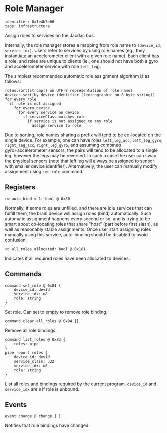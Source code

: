 # Role Manager

    identifier: 0x1e4b7e66
    tags: infrastructure

Assign roles to services on the Jacdac bus.

Internally, the role manager stores a mapping from role name to `(device_id, service_idx)`.
Users refer to services by using role names (eg., they instantiate an accelerometer client with a given role name).
Each client has a role, and roles are unique to clients
(ie., one should not have both a gyro and accelerometer service with role `left_leg`).

The simplest recommended automatic role assignment algorithm is as follows:

```text
roles.sort(strcmp() on UTF-8 representation of role name)
devices.sort(by device identifier (lexicographic on 8 byte string))
for every role
  if role is not assigned
    for every device
      for every service on device
        if serviceClass matches role
          if service is not assigned to any role
            assign service to role
```

Due to sorting, role names sharing a prefix will tend to be co-located on the single device.
For example, one can have roles `left_leg_acc`, `left_leg_gyro`, `right_leg_acc`, `right_leg_gyro`,
and assuming combined gyro+accelerometer sensors, the pairs will tend to be allocated to a single leg,
however the legs may be reversed.
In such a case the user can swap the physical sensors (note that left leg will always be assigned to
sensor with smaller device identifier).
Alternatively, the user can manually modify assignment using `set_role` command.


## Registers

    rw auto_bind = 1: bool @ 0x80

Normally, if some roles are unfilled, and there are idle services that can fulfill them,
the brain device will assign roles (bind) automatically.
Such automatic assignment happens every second or so, and is trying to be smart about
co-locating roles that share "host" (part before first slash),
as well as reasonably stable assignments.
Once user start assigning roles manually using this service, auto-binding should be disabled to avoid confusion.

    ro all_roles_allocated: bool @ 0x181

Indicates if all required roles have been allocated to devices.

## Commands

    command set_role @ 0x81 {
        device_id: devid
        service_idx: u8
        role: string
    }

Set role. Can set to empty to remove role binding.

    command clear_all_roles @ 0x84 {}

Remove all role bindings.

    command list_roles @ 0x83 {
        roles: pipe
    }
    pipe report roles {
        device_id: devid
        service_class: u32
        service_idx: u8
        role: string
    }

List all roles and bindings required by the current program. `device_id` and `service_idx` are `0` if role is unbound.

## Events

    event change @ change { }

Notifies that role bindings have changed.
